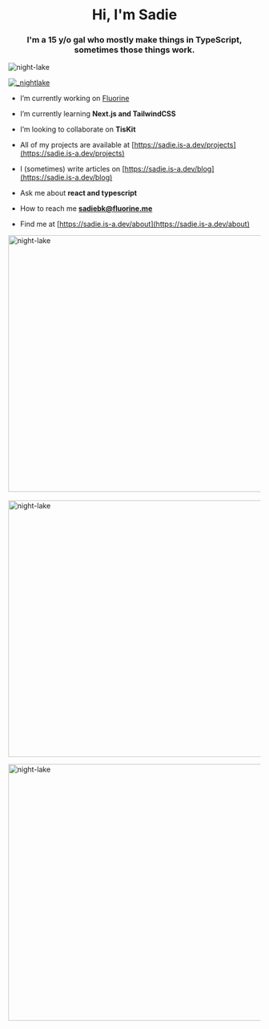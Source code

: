 <h1 align="center">Hi, I'm Sadie</h1>
<h3 align="center">I'm a 15 y/o gal who mostly make things in TypeScript, sometimes those things work.</h3>

<p align="left"> <img src="https://komarev.com/ghpvc/?username=night-lake&label=Profile%20views&color=ffaebd&style=flat" alt="night-lake" /> </p>

<p align="left"> <a href="https://twitter.com/_nightlake" target="blank"><img src="https://img.shields.io/twitter/follow/_nightlake?logo=twitter&style=for-the-badge" alt="_nightlake" /></a> </p>

- I’m currently working on [Fluorine](https://github.com/Fluorinebot/fluorine)

- I’m currently learning **Next.js and TailwindCSS**

- I’m looking to collaborate on **TisKit**

- All of my projects are available at [https://sadie.is-a.dev/projects](https://sadie.is-a.dev/projects)

- I (sometimes) write articles on [https://sadie.is-a.dev/blog](https://sadie.is-a.dev/blog)

- Ask me about **react and typescript**

- How to reach me **sadiebk@fluorine.me**

- Find me at [https://sadie.is-a.dev/about](https://sadie.is-a.dev/about)


<p><img align="left" height="512" src="https://github-readme-stats.vercel.app/api/top-langs?username=night-lake&show_icons=true&theme=dark&hide_border=true" alt="night-lake" /></p>

<p>&nbsp;<img align="center" height="512" src="https://github-readme-stats.vercel.app/api?username=night-lake&show_icons=true&theme=dark&hide_border=true" alt="night-lake" /></p>

<p><img align="center" height="512" src="https://github-readme-streak-stats.herokuapp.com/?user=night-lake&theme=dark&hide_border=true" alt="night-lake" /></p>
